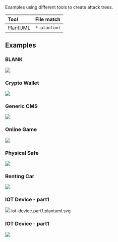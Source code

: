 Examples using different tools to create attack trees.

Tool | File match |
:--- | :---
| [PlantUML](https://plantuml-editor.kkeisuke.com/) | `*.plantuml` |


## Examples

### BLANK

<img src="https://raw.githubusercontent.com/filetrust/threat-model-cookbook/master/Attack%20Tree/BLANK.plantuml.svg?sanitize=true"/>

### Crypto Wallet

<img src="https://raw.githubusercontent.com/filetrust/threat-model-cookbook/master/Attack%20Tree/cryptowallet.plantuml.svg?sanitize=true"/>


### Generic CMS

<img src="https://raw.githubusercontent.com/filetrust/threat-model-cookbook/master/Attack%20Tree/generic-cms.plantuml.svg?sanitize=true"/>

### Online Game

<img src="https://raw.githubusercontent.com/filetrust/threat-model-cookbook/master/Attack%20Tree/onlinegame.plantuml.svg?sanitize=true"/>

### Physical Safe

<img src="https://raw.githubusercontent.com/filetrust/threat-model-cookbook/master/Attack%20Tree/physicalsafe.plantuml.svg?sanitize=true"/>

### Renting Car

<img src="https://raw.githubusercontent.com/filetrust/threat-model-cookbook/master/Attack%20Tree/rentingcar.plantuml.svg?sanitize=true"/>

### IOT Device - part1

<img src="https://raw.githubusercontent.com/filetrust/threat-model-cookbook/master/Attack%20Tree/iot-device.part1.plantuml.svg?sanitize=true"/>
iot-device.part1.plantuml.svg

### IOT Device - part1

<img src="https://raw.githubusercontent.com/filetrust/threat-model-cookbook/master/Attack%20Tree/iot-device.part2.plantuml.svg?sanitize=true"/>
